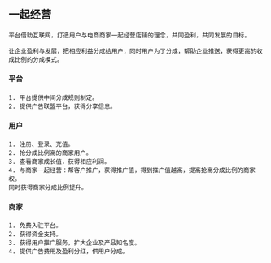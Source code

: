 ## 一起经营


```
平台借助互联网，打造用户与电商商家一起经营店铺的理念，共同盈利，共同发展的目标。

让企业盈利与发展，把相应利益分成给用户，同时用户为了分成，帮助企业推送，获得更高的收成比例的分成模式。

```



#### 平台


```
1. 平台提供中间分成规则制定。
2. 提供广告联盟平台，获得分享信息。
```
#### 用户

```
1. 注册、登录、充值。
2. 抢分成比例高的商家用户。
3. 查看商家成长值，获得相应利润。
4. 与商家一起经营：帮客户推广，获得推广值，得到推广值越高，提高抢高分成比例的商家权。
同时获得商家分成比例提升。

```

#### 商家

```
1. 免费入驻平台。
2. 获得资金支持。
3. 获得用户推广服务，扩大企业及产品知名度。
4. 提供广告费用及盈利分红，供用户分成。 
```



